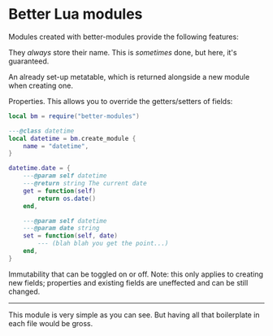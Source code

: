# Better Lua modules

Modules created with better-modules provide the following features:

They *always* store their name. This is *sometimes* done, but here, it's guaranteed.

An already set-up metatable, which is returned alongside a new module when creating one.

Properties. This allows you to override the getters/setters of fields:

```lua
local bm = require("better-modules")

---@class datetime
local datetime = bm.create_module {
	name = "datetime",
}

datetime.date = {
	---@param self datetime
	---@return string The current date
	get = function(self)
		return os.date()
	end,

	---@param self datetime
	---@param date string
	set = function(self, date)
		--- (blah blah you get the point...)
	end,
}
```

Immutability that can be toggled on or off. Note: this only applies to creating new fields;
properties and existing fields are uneffected and can be still changed.

---

This module is very simple as you can see. But having all that boilerplate in each file would be gross.
